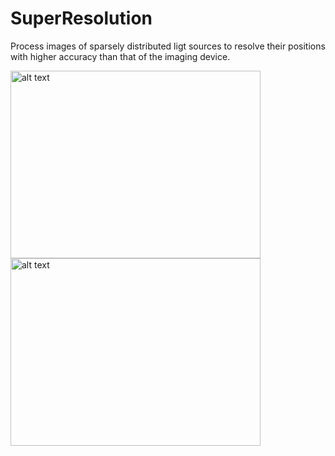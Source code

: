 # SuperResolution

Process images of sparsely distributed ligt sources to resolve their positions with higher accuracy than that of the imaging device.

<img src="https://github.com/jcvdwlt/SuperResolution-/blob/master/figs/imgae_fig.png" alt="alt text" width="400" height="300"> <img src="https://github.com/jcvdwlt/SuperResolution-/blob/master/figs/sources_estimates_fig.png" alt="alt text" width="400" height="300">



